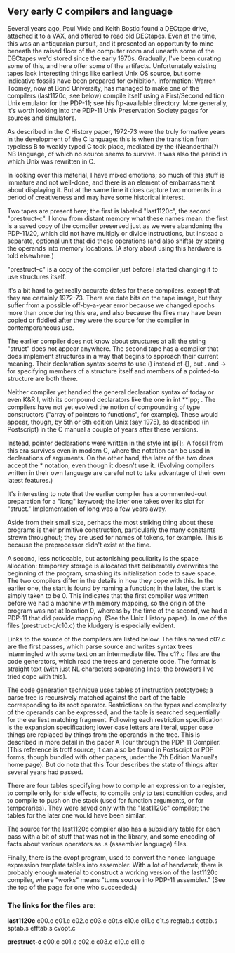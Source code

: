 ## Very early C compilers and language
Several years ago, Paul Vixie and Keith Bostic found a DECtape drive, attached it to a VAX, and offered to read old DECtapes. Even at the time, this was an antiquarian pursuit, and it presented an opportunity to mine beneath the raised floor of the computer room and unearth some of the DECtapes we'd stored since the early 1970s. Gradually, I've been curating some of this, and here offer some of the artifacts. Unfortunately existing tapes lack interesting things like earliest Unix OS source, but some indicative fossils have been prepared for exhibition.
 information: Warren Toomey, now at Bond University, has managed to make one of the compilers (last1120c, see below) compile itself using a First/Second edition Unix emulator for the PDP-11; see his ftp-available directory. More generally, it's worth looking into the PDP-11 Unix Preservation Society pages for sources and simulators.

As described in the C History paper, 1972-73 were the truly formative years in the development of the C language: this is when the transition from typeless B to weakly typed C took place, mediated by the (Neanderthal?) NB language, of which no source seems to survive. It was also the period in which Unix was rewritten in C.

In looking over this material, I have mixed emotions; so much of this stuff is immature and not well-done, and there is an element of embarrassment about displaying it. But at the same time it does capture two moments in a period of creativeness and may have some historical interest.

Two tapes are present here; the first is labeled "last1120c", the second "prestruct-c". I know from distant memory what these names mean: the first is a saved copy of the compiler preserved just as we were abandoning the PDP-11/20, which did not have multiply or divide instructions, but instead a separate, optional unit that did these operations (and also shifts) by storing the operands into memory locations. (A story about using this hardware is told elsewhere.)

"prestruct-c" is a copy of the compiler just before I started changing it to use structures itself.

It's a bit hard to get really accurate dates for these compilers, except that they are certainly 1972-73. There are date bits on the tape image, but they suffer from a possible off-by-a-year error because we changed epochs more than once during this era, and also because the files may have been copied or fiddled after they were the source for the compiler in contemporaneous use.

The earlier compiler does not know about structures at all: the string "struct" does not appear anywhere. The second tape has a compiler that does implement structures in a way that begins to approach their current meaning. Their declaration syntax seems to use () instead of {}, but . and -> for specifying members of a structure itself and members of a pointed-to structure are both there.

Neither compiler yet handled the general declaration syntax of today or even K&R I, with its compound declarators like the one in int **ipp; . The compilers have not yet evolved the notion of compounding of type constructors ("array of pointers to functions", for example). These would appear, though, by 5th or 6th edition Unix (say 1975), as described (in Postscript) in the C manual a couple of years after these versions.

Instead, pointer declarations were written in the style int ip[];. A fossil from this era survives even in modern C, where the notation can be used in declarations of arguments. On the other hand, the later of the two does accept the * notation, even though it doesn't use it. (Evolving compilers written in their own language are careful not to take advantage of their own latest features.)

It's interesting to note that the earlier compiler has a commented-out preparation for a "long" keyword; the later one takes over its slot for "struct." Implementation of long was a few years away.

Aside from their small size, perhaps the most striking thing about these programs is their primitive construction, particularly the many constants strewn throughout; they are used for names of tokens, for example. This is because the preprocessor didn't exist at the time.

A second, less noticeable, but astonishing peculiarity is the space allocation: temporary storage is allocated that deliberately overwrites the beginning of the program, smashing its initialization code to save space. The two compilers differ in the details in how they cope with this. In the earlier one, the start is found by naming a function; in the later, the start is simply taken to be 0. This indicates that the first compiler was written before we had a machine with memory mapping, so the origin of the program was not at location 0, whereas by the time of the second, we had a PDP-11 that did provide mapping. (See the Unix History paper). In one of the files (prestruct-c/c10.c) the kludgery is especially evident.

Links to the source of the compilers are listed below. The files named c0?.c are the first passes, which parse source and writes syntax trees intermingled with some text on an intermediate file. The c1?.c files are the code generators, which read the trees and generate code. The format is straight text (with just NL characters separating lines; the browsers I've tried cope with this).

The code generation technique uses tables of instruction prototypes; a parse tree is recursively matched against the part of the table corresponding to its root operator. Restrictions on the types and complexity of the operands can be expressed, and the table is searched sequentially for the earliest matching fragment. Following each restriction specification is the expansion specification; lower case letters are literal, upper case things are replaced by things from the operands in the tree. This is described in more detail in the paper A Tour through the PDP-11 Compiler. (This reference is troff source; it can also be found in Postscript or PDF forms, though bundled with other papers, under the 7th Edition Manual's home page). But do note that this Tour describes the state of things after several years had passed.

There are four tables specifying how to compile an expression to a register, to compile only for side effects, to compile only to test condition codes, and to compile to push on the stack (used for function arguments, or for temporaries). They were saved only with the "last1120c" compiler; the tables for the later one would have been similar.

The source for the last1120c compiler also has a subsidiary table for each pass with a bit of stuff that was not in the library, and some encoding of facts about various operators as .s (assembler language) files.

Finally, there is the cvopt program, used to convert the nonce-language expression template tables into assembler. With a lot of handwork, there is probably enough material to construct a working version of the last1120c compiler, where "works" means "turns source into PDP-11 assembler." (See the top of the page for one who succeeded.)

### The links for the files are:

**last1120c**
c00.c
c01.c
c02.c
c03.c
c0t.s
c10.c
c11.c
c1t.s
regtab.s
cctab.s
sptab.s
efftab.s
cvopt.c

**prestruct-c**
c00.c
c01.c
c02.c
c03.c
c10.c
c11.c
